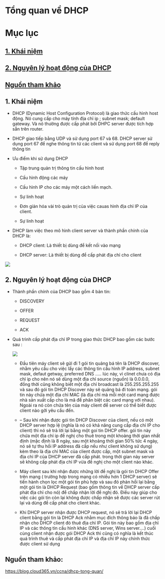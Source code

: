 # Tổng quan về DHCP

# Mục lục

## [1. Khái niệm](https://blog.cloud365.vn/ccna/dhcp-tong-quan/)

## [2. Nguyên lý hoạt động của DHCP](https://github.com/phancong0897/Congphan/blob/master/DHCP/T%E1%BB%95ng%20quan%20v%E1%BB%81%20DHCP.md#2-nguy%C3%AAn-l%C3%BD-ho%E1%BA%A1t-%C4%91%E1%BB%99ng-c%E1%BB%A7a-dhcp-1)

## [ Nguồn tham khảo](https://github.com/phancong0897/Congphan/blob/master/DHCP/T%E1%BB%95ng%20quan%20v%E1%BB%81%20DHCP.md#ngu%E1%BB%93n-tham-kh%E1%BA%A3o)

## 1. Khái niệm

- DHCP (Dynamic Host Configuration Protocol) là giao thức cấu hình host động. Nó cung cấp cho máy tính địa chỉ ip ; subnet mask; default gateway. Và nó thường được cấp phát bởi DHPC server được tích hợp sẵn trên router.

- DHCP giao tiếp bằng UDP và sử dụng port 67 và 68. DHCP server sử dụng port 67 để nghe thông tin từ các client và sử dụng port 68 để reply thông tin

- Ưu điểm khi sử dụng DHCP

    - Tập trung quản trị thông tin cấu hình host

    - Cấu hình động các máy

    - Cấu hình IP cho các máy một cách liền mạch.

    - Sự linh hoạt

    - Đơn giản hóa vài trò quản trị của việc cauas hình địa chỉ IP của client.

    - Sự linh hoạt

- DHCP làm việc theo mô hình client server và thành phần chính của DHCP là:

    - DHCP client: Là thiết bị dùng để kết nối vào mạng

    - DHCP server: Là thiết bị dùng để cấp phát địa chỉ cho client

<img src="https://imgur.com/Q93mSGj.png">

## 2. Nguyên lý hoạt động của DHCP

- Thành phần chính của DHCP bao gồm 4 bản tin:

    - DISCOVERY

    - OFFER

    - REQUEST

    - ACK

- Quá trình cấp phát địa chỉ IP trong giao thức DHCP bao gồm các bước sau : 
    
    <img src="https://imgur.com/1rexBMa.png">

    -  Đầu tiên máy client sẽ gửi đi 1 gói tin quảng bá tên là DHCP discover, nhằm yêu cầu cho việc lấy các thông tin cấu hình IP address, subnet mask, defaut getway, preferred DNS ….. lúc này, vì clinet chưa có địa chỉ ip cho nên nó sẽ dùng một địa chỉ source (nguồn) là 0.0.0.0, đồng thời cũng không biết một địa chỉ broadcast là 255.255.255.255 và sau đó gói tin DHCP Discover này sẽ quảng bá đi toàn mạng. gói tin này chứa một địa chỉ MAC  (là địa chỉ mà mỗi một card mạng được nhà sản xuất cấp cho là mã để phân biệt các card mạng với nhau). Ngoài ra nó còn chứa tên của máy client để server có thể biết được client nào gởi yêu cầu đến.

    - – Sau khi nhận được gói tin DHCP Discover của client, nếu có một DHCP server hợp lệ (nghĩa là nó có khả năng cung cấp địa chỉ IP cho client) thì nó sẽ trả lời lại bằng một goí tin DHCP offer. gói tin này chứa một địa chỉ ip đề nghị cho thuê trong một khoảng thời gian nhất định (mặc định là 8 ngày, sau một khoảng thời gian 50% tức 4 ngày, nó sẽ tự thu hồi IP address đã cấp nếu như client không sử dụng) kèm theo là địa chỉ MAC của client được cấp, một subnet mask và địa chỉ IP của DHCP server đã cấp phát. trong thời gian này server sẽ không cấp phát địa chỉ IP vừa đề nghị cho một client nào khác. 
    
    - Máy client sau khi nhận được những lời đề nghị là gói tin DHCP Offer trên mạng ( trường hợp trong mạng có nhiều hơn 1 DHCP server) sẽ tiến hành chọn lọc một gói tin phù hợp và sau đó phản hồi lại bằng một gói tin là DHCP Request (bao gồm thông tin về DHCP server cấp phát địa chỉ cho nó) để chấp nhận lời đề nghị đó. Điều này giúp cho việc các gói tin còn lại không được chấp nhận sẽ được các server rút lại và dùng để cấp phát cho client khác.

    -  Khi DHCP server nhận được DHCP request, nó sẽ trả lời lại DHCP client bằng gói tin là DHCP Ack nhằm mục đích thông báo là đã chấp nhận cho DHCP client đó thuê địa chỉ IP. Gói tin này bao gồm địa chỉ IP và các thông tin cấu hình khác (DNS server, Wins server….) cuối cùng client nhận được gói DHCP Ack thì cũng có nghĩa là kết thúc quá trình thuê và cấp phát địa chỉ IP và địa chỉ IP này chính thức được client sử dụng

## Nguồn tham khảo:

https://blog.cloud365.vn/ccna/dhcp-tong-quan/